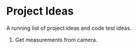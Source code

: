 Project Ideas
=============

A running list of project ideas and code test ideas.

1. Get measurements from camera.
